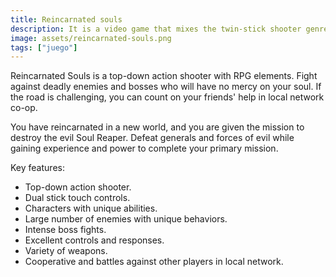```yaml
---
title: Reincarnated souls
description: It is a video game that mixes the twin-stick shooter genre's action with the adventure and progress present in the RPG genre.
image: assets/reincarnated-souls.png
tags: ["juego"]
---
```


Reincarnated Souls is a top-down action shooter with RPG elements. Fight against deadly enemies and bosses who will have no mercy on your soul. If the road is challenging, you can count on your friends' help in local network co-op.

You have reincarnated in a new world, and you are given the mission to destroy the evil Soul Reaper. Defeat generals and forces of evil while gaining experience and power to complete your primary mission.

 

Key features:

- Top-down action shooter.
- Dual stick touch controls.
- Characters with unique abilities.
- Large number of enemies with unique behaviors.
- Intense boss fights.
- Excellent controls and responses.
- Variety of weapons.
- Cooperative and battles against other players in local network.